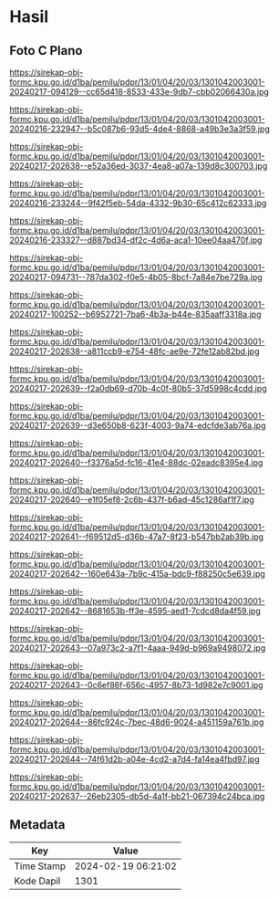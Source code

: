 # Hasil

## Foto C Plano

https://sirekap-obj-formc.kpu.go.id/d1ba/pemilu/pdpr/13/01/04/20/03/1301042003001-20240217-094129--cc65d418-8533-433e-9db7-cbb02066430a.jpg

https://sirekap-obj-formc.kpu.go.id/d1ba/pemilu/pdpr/13/01/04/20/03/1301042003001-20240216-232947--b5c087b6-93d5-4de4-8868-a49b3e3a3f59.jpg

https://sirekap-obj-formc.kpu.go.id/d1ba/pemilu/pdpr/13/01/04/20/03/1301042003001-20240217-202638--e52a36ed-3037-4ea8-a07a-139d8c300703.jpg

https://sirekap-obj-formc.kpu.go.id/d1ba/pemilu/pdpr/13/01/04/20/03/1301042003001-20240216-233244--9f42f5eb-54da-4332-9b30-65c412c62333.jpg

https://sirekap-obj-formc.kpu.go.id/d1ba/pemilu/pdpr/13/01/04/20/03/1301042003001-20240216-233327--d887bd34-df2c-4d6a-aca1-10ee04aa470f.jpg

https://sirekap-obj-formc.kpu.go.id/d1ba/pemilu/pdpr/13/01/04/20/03/1301042003001-20240217-094731--787da302-f0e5-4b05-8bcf-7a84e7be729a.jpg

https://sirekap-obj-formc.kpu.go.id/d1ba/pemilu/pdpr/13/01/04/20/03/1301042003001-20240217-100252--b6952721-7ba6-4b3a-b44e-835aaff3318a.jpg

https://sirekap-obj-formc.kpu.go.id/d1ba/pemilu/pdpr/13/01/04/20/03/1301042003001-20240217-202638--a811ccb9-e754-48fc-ae9e-72fe12ab82bd.jpg

https://sirekap-obj-formc.kpu.go.id/d1ba/pemilu/pdpr/13/01/04/20/03/1301042003001-20240217-202639--f2a0db69-d70b-4c0f-80b5-37d5998c4cdd.jpg

https://sirekap-obj-formc.kpu.go.id/d1ba/pemilu/pdpr/13/01/04/20/03/1301042003001-20240217-202639--d3e650b8-623f-4003-9a74-edcfde3ab76a.jpg

https://sirekap-obj-formc.kpu.go.id/d1ba/pemilu/pdpr/13/01/04/20/03/1301042003001-20240217-202640--f3376a5d-fc16-41e4-88dc-02eadc8395e4.jpg

https://sirekap-obj-formc.kpu.go.id/d1ba/pemilu/pdpr/13/01/04/20/03/1301042003001-20240217-202640--e1f05ef8-2c6b-437f-b6ad-45c1286af1f7.jpg

https://sirekap-obj-formc.kpu.go.id/d1ba/pemilu/pdpr/13/01/04/20/03/1301042003001-20240217-202641--f69512d5-d36b-47a7-8f23-b547bb2ab39b.jpg

https://sirekap-obj-formc.kpu.go.id/d1ba/pemilu/pdpr/13/01/04/20/03/1301042003001-20240217-202642--160e643a-7b9c-415a-bdc9-f88250c5e639.jpg

https://sirekap-obj-formc.kpu.go.id/d1ba/pemilu/pdpr/13/01/04/20/03/1301042003001-20240217-202642--8681653b-ff3e-4595-aed1-7cdcd8da4f59.jpg

https://sirekap-obj-formc.kpu.go.id/d1ba/pemilu/pdpr/13/01/04/20/03/1301042003001-20240217-202643--07a973c2-a7f1-4aaa-949d-b969a9498072.jpg

https://sirekap-obj-formc.kpu.go.id/d1ba/pemilu/pdpr/13/01/04/20/03/1301042003001-20240217-202643--0c6ef86f-656c-4957-8b73-1d982e7c9001.jpg

https://sirekap-obj-formc.kpu.go.id/d1ba/pemilu/pdpr/13/01/04/20/03/1301042003001-20240217-202644--86fc924c-7bec-48d6-9024-a451159a761b.jpg

https://sirekap-obj-formc.kpu.go.id/d1ba/pemilu/pdpr/13/01/04/20/03/1301042003001-20240217-202644--74f61d2b-a04e-4cd2-a7d4-fa14ea4fbd97.jpg

https://sirekap-obj-formc.kpu.go.id/d1ba/pemilu/pdpr/13/01/04/20/03/1301042003001-20240217-202637--26eb2305-db5d-4a1f-bb21-067394c24bca.jpg


## Metadata

| Key        | Value               |
| ---------- | ------------------- |
| Time Stamp | 2024-02-19 06:21:02 |
| Kode Dapil | 1301                |



